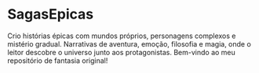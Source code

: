 # SagasEpicas
Crio histórias épicas com mundos próprios, personagens complexos e mistério gradual. Narrativas de aventura, emoção, filosofia e magia, onde o leitor descobre o universo junto aos protagonistas. Bem-vindo ao meu repositório de fantasia original!
